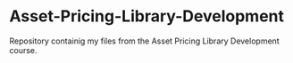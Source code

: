 # Asset-Pricing-Library-Development

Repository containig my files from the Asset Pricing Library Development course.
